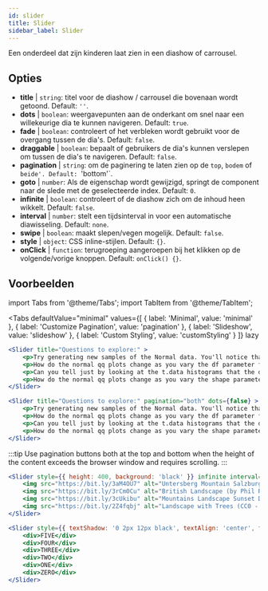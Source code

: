 ```yaml
---
id: slider 
title: Slider
sidebar_label: Slider
---
```


Een onderdeel dat zijn kinderen laat zien in een diashow of carrousel.

## Opties

* __title__ | `string`: titel voor de diashow / carrousel die bovenaan wordt getoond. Default: `''`.
* __dots__ | `boolean`: weergavepunten aan de onderkant om snel naar een willekeurige dia te kunnen navigeren. Default: `true`.
* __fade__ | `boolean`: controleert of het verbleken wordt gebruikt voor de overgang tussen de dia's. Default: `false`.
* __draggable__ | `boolean`: bepaalt of gebruikers de dia's kunnen verslepen om tussen de dia's te navigeren. Default: `false`.
* __pagination__ | `string`: om de paginering te laten zien op de `top`, `bodem` of `beide'. Default: `'bottom'`.
* __goto__ | `number`: Als de eigenschap wordt gewijzigd, springt de component naar de slede met de geselecteerde index. Default: `0`.
* __infinite__ | `boolean`: controleert of de diashow zich om de inhoud heen wikkelt. Default: `false`.
* __interval__ | `number`: stelt een tijdsinterval in voor een automatische diawisseling. Default: `none`.
* __swipe__ | `boolean`: maakt slepen/vegen mogelijk. Default: `false`.
* __style__ | `object`: CSS inline-stijlen. Default: `{}`.
* __onClick__ | `function`: terugroeping aangeroepen bij het klikken op de volgende/vorige knoppen. Default: `onClick() {}`.


## Voorbeelden


import Tabs from '@theme/Tabs';
import TabItem from '@theme/TabItem';

<Tabs
    defaultValue="minimal"
    values={[
        { label: 'Minimal', value: 'minimal' },
        { label: 'Customize Pagination', value: 'pagination' },
        { label: 'Slideshow', value: 'slideshow' },
        { label: 'Custom Styling', value: 'customStyling' }
    ]}
    lazy
>

<TabItem value="minimal">

```jsx live
<Slider title="Questions to explore:" >
    <p>Try generating new samples of the Normal data. You'll notice that the points don't always lie exactly on the line. This is typical variation. As you generate more random realizations of this plot you'll get better calibrated to the kind of deviation you can expect to see from this large a sample of Normal data.</p>
    <p>How do the normal qq plots change as you vary the df parameter for the t-distributed data?</p>
    <p>Can you tell just by looking at the t.data histograms that the data aren't normally distributed? Is it easier to tell from the QQ plots?</p>
    <p>How do the normal qq plots change as you vary the shape parameter in the gamma-distributed data?</p>
</Slider>
```

</TabItem>

<TabItem value="pagination">

```jsx live
<Slider title="Questions to explore:" pagination="both" dots={false} >
    <p>Try generating new samples of the Normal data. You'll notice that the points don't always lie exactly on the line. This is typical variation. As you generate more random realizations of this plot you'll get better calibrated to the kind of deviation you can expect to see from this large a sample of Normal data.</p>
    <p>How do the normal qq plots change as you vary the df parameter for the t-distributed data?</p>
    <p>Can you tell just by looking at the t.data histograms that the data aren't normally distributed? Is it easier to tell from the QQ plots?</p>
    <p>How do the normal qq plots change as you vary the shape parameter in the gamma-distributed data?</p>
</Slider>
```

:::tip
Use pagination buttons both at the top and bottom when the height of the content exceeds the browser window and requires scrolling.
:::

</TabItem>

<TabItem value="slideshow">

```jsx live
<Slider style={{ height: 400, background: 'black' }} infinite interval={2000} >
    <img src="https://bit.ly/3aM4OU7" alt="Untersberg Mountain Salzburg (by Giuseppe Milo, CC BY 3.0)" />
    <img src="https://bit.ly/3rCm0Cu" alt="British Landscape (by Phil Riley, Pixabay License)" />
    <img src="https://bit.ly/3cUkibu" alt="Mountains Landscape Sunset Dusk (Pixabay License)" />
    <img src="https://bit.ly/2Z4fqbj" alt="Landscape with Trees (CC0 - Public Domain)" /> 
</Slider>
```

</TabItem>

<TabItem value="customStyling">

```jsx live
<Slider style={{ textShadow: '0 2px 12px black', textAlign: 'center', fontSize: 90 }} infinite interval={1000} >
    <div>FIVE</div>
    <div>FOUR</div>
    <div>THREE</div>
    <div>TWO</div>
    <div>ONE</div>
    <div>ZERO</div>
</Slider>
```

</TabItem>

</Tabs>



